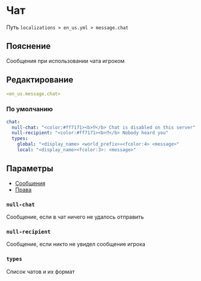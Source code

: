 # Чат
Путь `localizations > en_us.yml > message.chat`

## Пояснение
Сообщения при использовании чата игроком

## Редактирование
```yaml
<en_us.message.chat>
```

### По умолчанию
```yaml
chat:
  null-chat: "<color:#ff7171><b>⁉</b> Chat is disabled on this server"
  null-recipient: "<color:#ff7171><b>⁉</b> Nobody heard you"
  types:
    global: "<display_name> <world_prefix>»<fcolor:4> <message>"
    local: "<display_name><fcolor:3>: <message>"
```

## Параметры

- [Сообщения](/docs/message/chat/)
- [Права](/docs/permission/message/chat/)

### `null-chat`

Сообщение, если в чат ничего не удалось отправить

### `null-recipient`

Сообщение, если никто не увидел сообщение игрока

### `types`

Список чатов и их формат